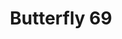 --- 
title: "Butterfly 69"
publishdate: "2019-8-22T16:48:46+02:00"
src: "https://365manga.net/manga/butterfly-69"
image: "https://data.365manga.net/images/thumbnails/6447-butterfly-69.jpg"
description: "Compilation of short stories: • Butterfly 69 Butterfly 69 is about two music students. There is an extra for this story in Sayuri-hime 2 • Quilt Queen About the relationship between a fashion designer and a model. There is an extra for this story in Sayuri-hime 3 • Beautiful Pain It's about two sisters that are in love. • Okujou no Kiseki • Spicy Sweets • Butterfly Effect Sequel to…"
---